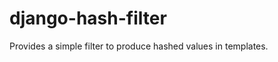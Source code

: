 django-hash-filter
==================

Provides a simple filter to produce hashed values in templates.